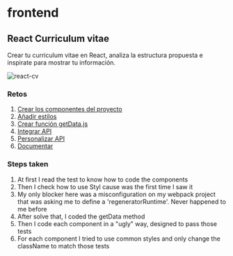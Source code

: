 # frontend

## React Curriculum vitae

Crear tu curriculum vitae en React, analiza la estructura propuesta e inspirate para mostrar tu información.

![react-cv](https://raw.githubusercontent.com/yoda076/frontend/main/7f0aa80e-f275-42b6-9a87-c406aff3ee2c.jpg)

### Retos

1. [Crear los componentes del proyecto](https://github.com/platzimaster/frontend/issues/1)
2. [Añadir estilos](https://github.com/platzimaster/frontend/issues/2)
3. [Crear función getData.js](https://github.com/platzimaster/frontend/issues/3)
4. [Integrar API](https://github.com/platzimaster/frontend/issues/4)
5. [Personalizar API](https://github.com/platzimaster/frontend/issues/5)
6. [Documentar](https://github.com/platzimaster/frontend/issues/6)

### Steps taken

1. At first I read the test to know how to code the components
2. Then I check how to use Styl cause was the first time I saw it
3. My only blocker here was a misconfiguration on my webpack project that was asking me to define a 'regeneratorRuntime'. Never happened to me before
4. After solve that, I coded the getData method
5. Then I code each component in a "ugly" way, designed to pass those tests
6. For each component I tried to use common styles and only change the className to match those tests
